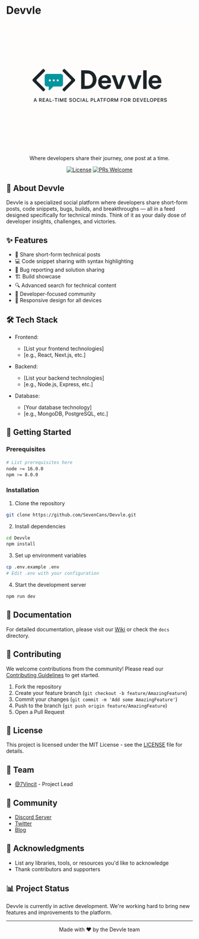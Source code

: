 # Devvle

<div align="center">

![Devvle Logo](/public/screenshots/logo.png)

Where developers share their journey, one post at a time.

[![License](https://img.shields.io/badge/license-MIT-blue.svg)](LICENSE)
[![PRs Welcome](https://img.shields.io/badge/PRs-welcome-brightgreen.svg)](CONTRIBUTING.md)

</div>

## 🚀 About Devvle

Devvle is a specialized social platform where developers share short-form posts, code snippets, bugs, builds, and breakthroughs — all in a feed designed specifically for technical minds. Think of it as your daily dose of developer insights, challenges, and victories.

## ✨ Features

- 📝 Share short-form technical posts
- 💻 Code snippet sharing with syntax highlighting
- 🐛 Bug reporting and solution sharing
- 🏗️ Build showcase
- 🔍 Advanced search for technical content
- 👥 Developer-focused community
- 📱 Responsive design for all devices

## 🛠️ Tech Stack

- Frontend:
  - [List your frontend technologies]
  - [e.g., React, Next.js, etc.]

- Backend:
  - [List your backend technologies]
  - [e.g., Node.js, Express, etc.]

- Database:
  - [Your database technology]
  - [e.g., MongoDB, PostgreSQL, etc.]

## 🚦 Getting Started

### Prerequisites

```bash
# List prerequisites here
node >= 16.0.0
npm >= 8.0.0
```

### Installation

1. Clone the repository
```bash
git clone https://github.com/SevenCans/Devvle.git
```

2. Install dependencies
```bash
cd Devvle
npm install
```

3. Set up environment variables
```bash
cp .env.example .env
# Edit .env with your configuration
```

4. Start the development server
```bash
npm run dev
```

## 📖 Documentation

For detailed documentation, please visit our [Wiki](link-to-wiki) or check the `docs` directory.

## 🤝 Contributing

We welcome contributions from the community! Please read our [Contributing Guidelines](CONTRIBUTING.md) to get started.

1. Fork the repository
2. Create your feature branch (`git checkout -b feature/AmazingFeature`)
3. Commit your changes (`git commit -m 'Add some AmazingFeature'`)
4. Push to the branch (`git push origin feature/AmazingFeature`)
5. Open a Pull Request

## 📝 License

This project is licensed under the MIT License - see the [LICENSE](LICENSE) file for details.

## 👥 Team

- [@7Vincit](https://github.com/7Vincit) - Project Lead

## 💬 Community

- [Discord Server](link-to-discord)
- [Twitter](link-to-twitter)
- [Blog](link-to-blog)

## 🙏 Acknowledgments

- List any libraries, tools, or resources you'd like to acknowledge
- Thank contributors and supporters

## 📊 Project Status

Devvle is currently in active development. We're working hard to bring new features and improvements to the platform.

---

<div align="center">
Made with ❤️ by the Devvle team
</div>
